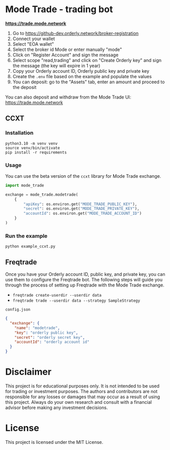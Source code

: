 # Mode Trade - trading bot

**https://trade.mode.network**

1. Go to https://github-dev.orderly.network/broker-registration
2. Connect your wallet
3. Select "EOA wallet"
4. Select the broker id Mode or enter manually "mode"
5. Click on "Register Account" and sign the message
6. Select scope "read,trading" and click on "Create Orderly key" and sign the message (the key will expire in 1 year)
7. Copy your Orderly account ID, Orderly public key and private key
8. Create the `.env` file based on the example and populate the values
9. You can deposit: go to the "Assets" tab, enter an amount and proceed to the deposit

You can also deposit and withdraw from the Mode Trade UI: https://trade.mode.network

## CCXT

### Installation

    python3.10 -m venv venv
    source venv/bin/activate
    pip install -r requirements

### Usage

You can use the beta version of the `ccxt` library for Mode Trade exchange.

```python
import mode_trade

exchange = mode_trade.modetrade(
    {
        "apiKey": os.environ.get("MODE_TRADE_PUBLIC_KEY"),
        "secret": os.environ.get("MODE_TRADE_PRIVATE_KEY"),
        "accountId": os.environ.get("MODE_TRADE_ACCOUNT_ID")
    }
)
```

### Run the example

    python example_ccxt.py

## Freqtrade

Once you have your Orderly account ID, public key, and private key, you can use them to configure the Freqtrade bot. The following steps will guide you through the process of setting up Freqtrade with the Mode Trade exchange.

- `freqtrade create-userdir --userdir data`
- `freqtrade trade --userdir data --strategy SampleStrategy`

`config.json`

```json
{
  "exchange": {
    "name": "modetrade",
    "key": "orderly public key",
    "secret": "orderly secret key",
    "accountId": "orderly account id"
  }
}
```

# Disclaimer

This project is for educational purposes only. It is not intended to be used for trading or investment purposes. The authors and contributors are not responsible for any losses or damages that may occur as a result of using this project. Always do your own research and consult with a financial advisor before making any investment decisions.

# License

This project is licensed under the MIT License.
